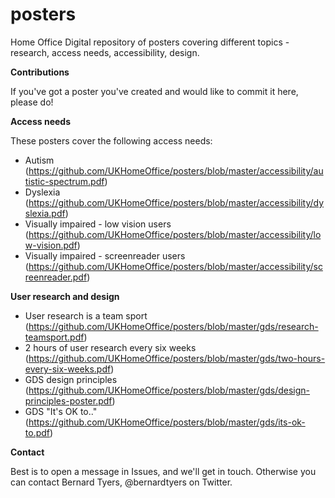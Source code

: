 # posters
Home Office Digital repository of posters covering different topics - research, access needs, accessibility, design.

**Contributions**

If you've got a poster you've created and would like to commit it here, please do!

**Access needs**

These posters cover the following access needs:
* Autism (https://github.com/UKHomeOffice/posters/blob/master/accessibility/autistic-spectrum.pdf)
* Dyslexia (https://github.com/UKHomeOffice/posters/blob/master/accessibility/dyslexia.pdf)
* Visually impaired - low vision users (https://github.com/UKHomeOffice/posters/blob/master/accessibility/low-vision.pdf)
* Visually impaired - screenreader users (https://github.com/UKHomeOffice/posters/blob/master/accessibility/screenreader.pdf)

**User research and design**

* User research is a team sport (https://github.com/UKHomeOffice/posters/blob/master/gds/research-teamsport.pdf)
* 2 hours of user research every six weeks (https://github.com/UKHomeOffice/posters/blob/master/gds/two-hours-every-six-weeks.pdf)
* GDS design principles (https://github.com/UKHomeOffice/posters/blob/master/gds/design-principles-poster.pdf)
* GDS "It's OK to.." (https://github.com/UKHomeOffice/posters/blob/master/gds/its-ok-to.pdf)


**Contact**

Best is to open a message in Issues, and we'll get in touch. Otherwise you can contact Bernard Tyers, @bernardtyers on Twitter.
